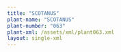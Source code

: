 ```yaml
---
title: "SCOTANUS"
plant-name: "SCOTANUS"
plant-number: "063"
plant-xml: /assets/xml/plant063.xml
layout: single-xml
---
```

